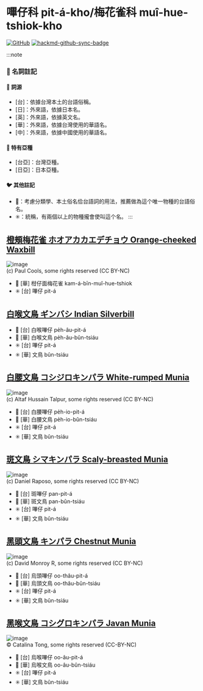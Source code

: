 # 嗶仔科 pit-á-kho/梅花雀科 muî-hue-tshiok-kho

[![GitHub](https://img.shields.io/badge/GitHub-black?logo=github)](https://github.com/siansiansu/tsiau-a-e-mia)
[![hackmd-github-sync-badge](https://hackmd.io/B2qS32XhTGWAU8ZfVzLx1A/badge)](https://hackmd.io/B2qS32XhTGWAU8ZfVzLx1A)

:::note
### 📖 名詞註記

#### 📎 詞源

- [台]：依據台灣本土的台語俗稱。
- [日]：外來語，依據日本名。
- [英]：外來語，依據英文名。
- [華]：外來語，依據台灣使用的華語名。
- [中]：外來語，依據中國使用的華語名。

#### 🎏 特有亞種

- [台亞]：台灣亞種。
- [日亞]：日本亞種。

#### 🐦 其他註記

- 🎯：考慮分類學、本土俗名佮台語詞的用法，推薦做為這个唯一物種的台語俗名。
- ✳️：統稱，有兩個以上的物種攏會使叫這个名。
:::

## [橙頰梅花雀 ホオアカカエデチョウ Orange-cheeked Waxbill](https://ebird.org/species/orcwax)

![image](https://inaturalist-open-data.s3.amazonaws.com/photos/1939265/medium.jpg)
<br/>
(c) Paul Cools, some rights reserved (CC BY-NC)

- 🎯 [華] 柑仔面梅花雀 kam-á-bīn-muî-hue-tshiok
- ✳️ [台] 嗶仔 pit-á

## [白喉文鳥 ギンバシ Indian Silverbill](https://ebird.org/species/indsil)

- 🎯 [台] 白喉嗶仔 pe̍h-âu-pit-á
- 🎯 [華] 白喉文鳥 pe̍h-âu-bûn-tsiáu
- ✳️ [台] 嗶仔 pit-á
- ✳️ [華] 文鳥 bûn-tsiáu

## [白腰文鳥 コシジロキンパラ White-rumped Munia](https://ebird.org/species/whrmun)

![image](https://inaturalist-open-data.s3.amazonaws.com/photos/94111218/medium.jpeg)
<br/>
(c) Altaf Hussain Talpur, some rights reserved (CC BY-NC)

- 🎯 [台] 白腰嗶仔 pe̍h-io-pit-á
- 🎯 [華] 白腰文鳥 pe̍h-io-bûn-tsiáu
- ✳️ [台] 嗶仔 pit-á
- ✳️ [華] 文鳥 bûn-tsiáu

## [斑文鳥 シマキンパラ Scaly-breasted Munia](https://ebird.org/species/nutman)

![image](https://inaturalist-open-data.s3.amazonaws.com/photos/161725682/medium.jpeg)
<br/>
(c) Daniel Raposo, some rights reserved (CC BY-NC)

- 🎯 [台] 斑嗶仔 pan-pit-á
- 🎯 [華] 斑文鳥 pan-bûn-tsiáu
- ✳️ [台] 嗶仔 pit-á
- ✳️ [華] 文鳥 bûn-tsiáu

## [黑頭文鳥 キンパラ Chestnut Munia](https://ebird.org/species/chemun)

![image](https://inaturalist-open-data.s3.amazonaws.com/photos/109990638/medium.jpg)
<br/>
(c) David Monroy R, some rights reserved (CC BY-NC)

- 🎯 [台] 烏頭嗶仔 oo-thâu-pit-á
- 🎯 [華] 烏頭文鳥 oo-thâu-bûn-tsiáu
- ✳️ [台] 嗶仔 pit-á
- ✳️ [華] 文鳥 bûn-tsiáu

## [黑喉文鳥 コシグロキンパラ Javan Munia](https://ebird.org/species/javmun1)

![image](https://inaturalist-open-data.s3.amazonaws.com/photos/361888379/large.jpeg)
<br/>
© Catalina Tong, some rights reserved (CC-BY-NC)

- 🎯 [台] 烏喉嗶仔 oo-âu-pit-á
- 🎯 [華] 烏喉文鳥 oo-âu-bûn-tsiáu
- ✳️ [台] 嗶仔 pit-á
- ✳️ [華] 文鳥 bûn-tsiáu
